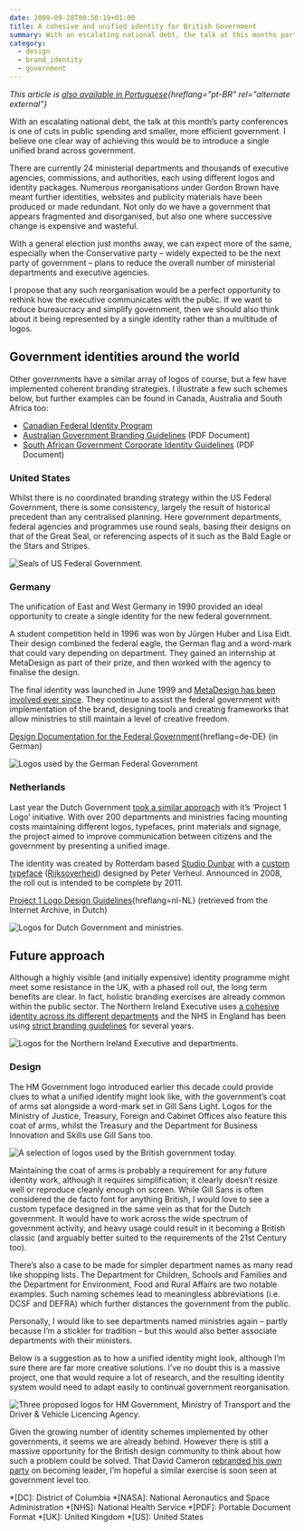 ```yaml
---
date: 2009-09-28T00:50:19+01:00
title: A cohesive and unified identity for British Government
summary: With an escalating national debt, the talk at this months party conferences is of cuts to public spending and smaller, more efficient government. I believe one clear way of achieving this would be to introduce a single unified brand across government.
category:
  - design
  - brand_identity
  - government
---
```


_This article is [also available in Portuguese][pt-BR]{hreflang="pt-BR" rel="alternate external"}_

With an escalating national debt, the talk at this month’s party conferences is one of cuts in public spending and smaller, more efficient government. I believe one clear way of achieving this would be to introduce a single unified brand across government.

There are currently 24 ministerial departments and thousands of executive agencies, commissions, and authorities, each using different logos and identity packages. Numerous reorganisations under Gordon Brown have meant further identities, websites and publicity materials have been produced or made redundant. Not only do we have a government that appears fragmented and disorganised, but also one where successive change is expensive and wasteful.

With a general election just months away, we can expect more of the same, especially when the Conservative party – widely expected to be the next party of government – plans to reduce the overall number of ministerial departments and executive agencies.

I propose that any such reorganisation would be a perfect opportunity to rethink how the executive communicates with the public. If we want to reduce bureaucracy and simplify government, then we should also think about it being represented by a single identity rather than a multitude of logos.

## Government identities around the world

Other governments have a similar array of logos of course, but a few have implemented coherent branding strategies. I illustrate a few such schemes below, but further examples can be found in Canada, Australia and South Africa too:

- [Canadian Federal Identity Program](http://www.tbs-sct.gc.ca/fip-pcim/index-eng.asp)
- [Australian Government Branding Guidelines](http://www.pmc.gov.au/guidelines/docs/design_guidelines_PMC.pdf) (PDF Document)
- [South African Government Corporate Identity Guidelines](http://www.gcis.gov.za/services/govt/corpid.pdf) (PDF Document)

### United States

Whilst there is no coordinated branding strategy within the US Federal Government, there is some consistency, largely the result of historical precedent than any centralised planning. Here government departments, federal agencies and programmes use round seals, basing their designs on that of the Great Seal, or referencing aspects of it such as the Bald Eagle or the Stars and Stripes.

![Seals of US Federal Government.](/media/2009/270/a1/united_states.png "The Great Seal of the United States and seals for the President, Department of State, Department of Education, NASA, Department of Homeland Security and the Recovery.gov website. Both the DHS and Recovery.gov seals are recent creations, and whilst they have simpler designs, they still retain the circular format and visual language seen in other seals.")

### Germany

The unification of East and West Germany in 1990 provided an ideal opportunity to create a single identity for the new federal government.

A student competition held in 1996 was won by Jürgen Huber and Lisa Eidt. Their design combined the federal eagle, the German flag and a word-mark that could vary depending on department. They gained an internship at MetaDesign as part of their prize, and then worked with the agency to finalise the design.

The final identity was launched in June 1999 and [MetaDesign has been involved ever since][1]. They continue to assist the federal government with implementation of the brand, designing tools and creating frameworks that allow ministries to still maintain a level of creative freedom.

[Design Documentation for the Federal Government](http://styleguide.bundesregierung.de/){hreflang=de-DE} (in German)

![Logos used by the German Federal Government](/media/2009/270/a1/germany.png "One single and scalable identity system is used across all federal ministries and agencies. Shown here are logos for the Federal Goverment, the Federal Ministry of Labour and Social Affairs, the Federal Network Agency and the Federal Ministry for Health.")

### Netherlands

Last year the Dutch Government [took a similar approach][2] with it’s ‘Project 1 Logo’ initiative. With over 200 departments and ministries facing mounting costs maintaining different logos, typefaces, print materials and signage, the project aimed to improve communication between citizens and the government by presenting a unified image.

The identity was created by Rotterdam based [Studio Dunbar][3] with a [custom typeface][4] ([Rijksoverheid][5]) designed by Peter Verheul. Announced in 2008, the roll out is intended to be complete by 2011.

[Project 1 Logo Design Guidelines](https://web.archive.org/web/20110228221006/http://rijkshuisstijl.communicatieplein.nl/){hreflang=nl-NL} (retrieved from the Internet Archive, in Dutch)

![Logos for Dutch Government and ministries.](/media/2009/270/a1/netherlands.png "A single identity system is used across the different Dutch ministries. Shown here are the main government logo are those for ministries of Justice; Health, Welfare and Sport; Finance and Foreign Affairs.")

## Future approach

Although a highly visible (and initially expensive) identity programme might meet some resistance in the UK, with a phased roll out, the long term benefits are clear. In fact, holistic branding exercises are already common within the public sector. The Northern Ireland Executive uses [a cohesive identity across its different departments][6] and the NHS in England has been using [strict branding guidelines][7] for several years.

![Logos for the Northern Ireland Executive and departments.](/media/2009/270/a1/ni_executive.png)

### Design

The HM Government logo introduced earlier this decade could provide clues to what a unified identify might look like, with the government’s coat of arms sat alongside a word-mark set in Gill Sans Light. Logos for the Ministry of Justice, Treasury, Foreign and Cabinet Offices also feature this coat of arms, whilst the Treasury and the Department for Business Innovation and Skills use Gill Sans too.

![A selection of logos used by the British government today.](/media/2009/270/a1/uk_now.png "Whilst there is no coherent identity within British Government, a number of patterns emerge, with the coat of arms and Gill Sans being popular choices for some logos. However not every department shares this visual language, and all have implemented separate identity schemes.")

Maintaining the coat of arms is probably a requirement for any future identity work, although it requires simplification; it clearly doesn’t resize well or reproduce cleanly enough on screen. While Gill Sans is often considered the de facto font for anything British, I would love to see a custom typeface designed in the same vein as that for the Dutch government. It would have to work across the wide spectrum of government activity, and heavy usage could result in it becoming a British classic (and arguably better suited to the requirements of the 21st Century too).

There’s also a case to be made for simpler department names as many read like shopping lists. The Department for Children, Schools and Families and the Department for Environment, Food and Rural Affairs are two notable examples. Such naming schemes lead to meaningless abbreviations (i.e. DCSF and DEFRA) which further distances the government from the public.

Personally, I would like to see departments named ministries again – partly because I’m a stickler for tradition – but this would also better associate departments with their ministers.

Below is a suggestion as to how a unified identity might look, although I’m sure there are far more creative solutions. I’ve no doubt this is a massive project, one that would require a lot of research, and the resulting identity system would need to adapt easily to continual government reorganisation.

![Three proposed logos for HM Government, Ministry of Transport and the Driver & Vehicle Licencing Agency.](/media/2009/270/a1/uk_proposal.png "How a unified identity for the British government might look.")

Given the growing number of identity schemes implemented by other governments, it seems we are already behind. However there is still a massive opportunity for the British design community to think about how such a problem could be solved. That David Cameron [rebranded his own party][8] on becoming leader, I’m hopeful a similar exercise is soon seen at government level too.

[pt-BR]: http://logobr.org/branding/design-governamental-uma-identidade-coesa-e-unificada-para-o-governo-britanico/
[1]: http://www.metadesign.de/html/en/2381.html
[2]: http://www.design.nl/item/new_logo_for_the_dutch_national_government
[3]: http://www.studiodumbar.com/
[4]: http://www.designworkplan.com/typography-fonts/rijksoverheid-sans-serif.htm
[5]: http://www.farhill.nl/01_typefaces/Rijksoverheid.html
[6]: https://www.northernireland.gov.uk
[7]: https://www.england.nhs.uk/nhsidentity/
[8]: http://news.bbc.co.uk/1/hi/uk_politics/5348630.stm

*[DC]: District of Columbia
*[NASA]: National Aeronautics and Space Administration
*[NHS]: National Health Service
*[PDF]: Portable Document Format
*[UK]: United Kingdom
*[US]: United States
